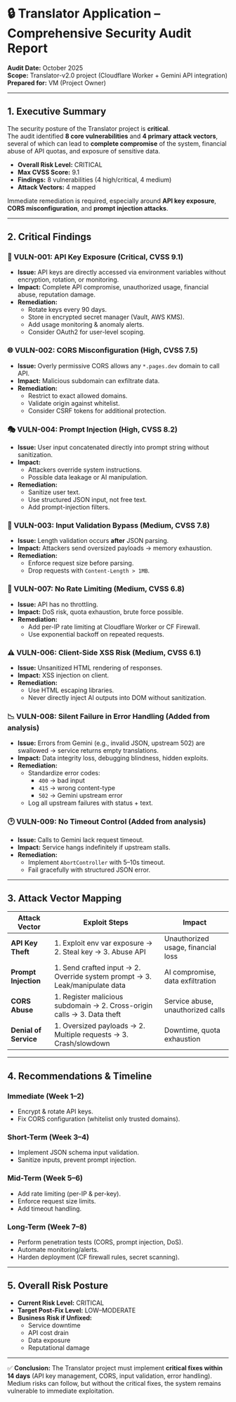 # 🔒 Translator Application – Comprehensive Security Audit Report

**Audit Date:** October 2025  
**Scope:** Translator-v2.0 project (Cloudflare Worker + Gemini API integration)  
**Prepared for:** VM (Project Owner)  

---

## 1. Executive Summary
The security posture of the Translator project is **critical**.  
The audit identified **8 core vulnerabilities** and **4 primary attack vectors**, several of which can lead to **complete compromise** of the system, financial abuse of API quotas, and exposure of sensitive data.  

- **Overall Risk Level:** CRITICAL  
- **Max CVSS Score:** 9.1  
- **Findings:** 8 vulnerabilities (4 high/critical, 4 medium)  
- **Attack Vectors:** 4 mapped  

Immediate remediation is required, especially around **API key exposure**, **CORS misconfiguration**, and **prompt injection attacks**.  

---

## 2. Critical Findings

### 🔑 VULN-001: API Key Exposure (Critical, CVSS 9.1)
- **Issue:** API keys are directly accessed via environment variables without encryption, rotation, or monitoring.  
- **Impact:** Complete API compromise, unauthorized usage, financial abuse, reputation damage.  
- **Remediation:**  
  - Rotate keys every 90 days.  
  - Store in encrypted secret manager (Vault, AWS KMS).  
  - Add usage monitoring & anomaly alerts.  
  - Consider OAuth2 for user-level scoping.  

### 🌐 VULN-002: CORS Misconfiguration (High, CVSS 7.5)
- **Issue:** Overly permissive CORS allows any `*.pages.dev` domain to call API.  
- **Impact:** Malicious subdomain can exfiltrate data.  
- **Remediation:**  
  - Restrict to exact allowed domains.  
  - Validate origin against whitelist.  
  - Consider CSRF tokens for additional protection.  

### 🎭 VULN-004: Prompt Injection (High, CVSS 8.2)
- **Issue:** User input concatenated directly into prompt string without sanitization.  
- **Impact:**  
  - Attackers override system instructions.  
  - Possible data leakage or AI manipulation.  
- **Remediation:**  
  - Sanitize user text.  
  - Use structured JSON input, not free text.  
  - Add prompt-injection filters.  

### 📝 VULN-003: Input Validation Bypass (Medium, CVSS 7.8)
- **Issue:** Length validation occurs **after** JSON parsing.  
- **Impact:** Attackers send oversized payloads → memory exhaustion.  
- **Remediation:**  
  - Enforce request size before parsing.  
  - Drop requests with `Content-Length > 1MB`.  

### 🚫 VULN-007: No Rate Limiting (Medium, CVSS 6.8)
- **Issue:** API has no throttling.  
- **Impact:** DoS risk, quota exhaustion, brute force possible.  
- **Remediation:**  
  - Add per-IP rate limiting at Cloudflare Worker or CF Firewall.  
  - Use exponential backoff on repeated requests.  

### ⚠️ VULN-006: Client-Side XSS Risk (Medium, CVSS 6.1)
- **Issue:** Unsanitized HTML rendering of responses.  
- **Impact:** XSS injection on client.  
- **Remediation:**  
  - Use HTML escaping libraries.  
  - Never directly inject AI outputs into DOM without sanitization.  

### 📉 VULN-008: Silent Failure in Error Handling (Added from analysis)
- **Issue:** Errors from Gemini (e.g., invalid JSON, upstream 502) are swallowed → service returns empty translations.  
- **Impact:** Data integrity loss, debugging blindness, hidden exploits.  
- **Remediation:**  
  - Standardize error codes:  
    - `400` → bad input  
    - `415` → wrong content-type  
    - `502` → Gemini upstream error  
  - Log all upstream failures with status + text.  

### 🕑 VULN-009: No Timeout Control (Added from analysis)
- **Issue:** Calls to Gemini lack request timeout.  
- **Impact:** Service hangs indefinitely if upstream stalls.  
- **Remediation:**  
  - Implement `AbortController` with 5–10s timeout.  
  - Fail gracefully with structured JSON error.  

---

## 3. Attack Vector Mapping

| Attack Vector       | Exploit Steps | Impact |
|---------------------|---------------|--------|
| **API Key Theft**   | 1. Exploit env var exposure → 2. Steal key → 3. Abuse API | Unauthorized usage, financial loss |
| **Prompt Injection**| 1. Send crafted input → 2. Override system prompt → 3. Leak/manipulate data | AI compromise, data exfiltration |
| **CORS Abuse**      | 1. Register malicious subdomain → 2. Cross-origin calls → 3. Data theft | Service abuse, unauthorized calls |
| **Denial of Service**| 1. Oversized payloads → 2. Multiple requests → 3. Crash/slowdown | Downtime, quota exhaustion |

---

## 4. Recommendations & Timeline

### Immediate (Week 1–2)
- Encrypt & rotate API keys.  
- Fix CORS configuration (whitelist only trusted domains).  

### Short-Term (Week 3–4)
- Implement JSON schema input validation.  
- Sanitize inputs, prevent prompt injection.  

### Mid-Term (Week 5–6)
- Add rate limiting (per-IP & per-key).  
- Enforce request size limits.  
- Add timeout handling.  

### Long-Term (Week 7–8)
- Perform penetration tests (CORS, prompt injection, DoS).  
- Automate monitoring/alerts.  
- Harden deployment (CF firewall rules, secret scanning).  

---

## 5. Overall Risk Posture

- **Current Risk Level:** CRITICAL  
- **Target Post-Fix Level:** LOW–MODERATE  
- **Business Risk if Unfixed:**  
  - Service downtime  
  - API cost drain  
  - Data exposure  
  - Reputational damage  

---

✅ **Conclusion:** The Translator project must implement **critical fixes within 14 days** (API key management, CORS, input validation, error handling). Medium risks can follow, but without the critical fixes, the system remains vulnerable to immediate exploitation.  
